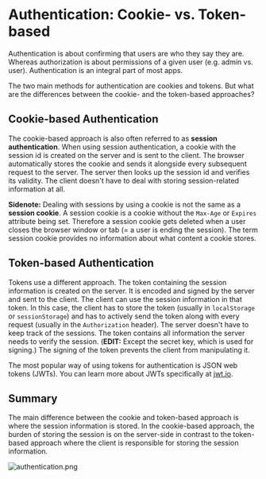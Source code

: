 # Authentication: Cookie- vs. Token-based

Authentication is about confirming that users are who they say they are. Whereas authorization is about permissions of a given user (e.g. admin vs. user). Authentication is an integral part of most apps.

The two main methods for authentication are cookies and tokens. But what are the differences between the cookie- and the token-based approaches?

## Cookie-based Authentication

The cookie-based approach is also often referred to as **session authentication**. When using session authentication, a cookie with the session id is created on the server and is sent to the client. The browser automatically stores the cookie and sends it alongside every subsequent request to the server. The server then looks up the session id and verifies its validity. The client doesn't have to deal with storing session-related information at all.

**Sidenote:** Dealing with sessions by using a cookie is not the same as a **session cookie**. A session cookie is a cookie without the `Max-Age` or `Expires` attribute being set. Therefore a session cookie gets deleted when a user closes the browser window or tab (= a user is ending the session). The term session cookie provides no information about what content a cookie stores.
 
## Token-based Authentication

Tokens use a different approach. The token containing the session information is created on the server. It is encoded and signed by the server and sent to the client. The client can use the session information in that token. In this case, the client has to store the token (usually in `localStorage` or `sessionStorage`) and has to actively send the token along with every request (usually in the `Authorization` header). The server doesn't have to keep track of the sessions. The token contains all information the server needs to verify the session. (**EDIT:** Except the secret key, which is used for signing.) The signing of the token prevents the client from manipulating it.

The most popular way of using tokens for authentication is JSON web tokens (JWTs). You can learn more about JWTs specifically at [jwt.io](https://jwt.io/introduction).

## Summary

The main difference between the cookie and token-based approach is where the session information is stored. In the cookie-based approach, the burden of storing the session is on the server-side in contrast to the token-based approach where the client is responsible for storing the session information.

![authentication.png](https://cdn.hashnode.com/res/hashnode/image/upload/v1636403503161/8wg6Rz35A.png)